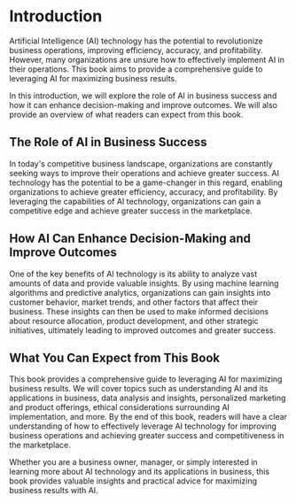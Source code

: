 Introduction
============

Artificial Intelligence (AI) technology has the potential to revolutionize business operations, improving efficiency, accuracy, and profitability. However, many organizations are unsure how to effectively implement AI in their operations. This book aims to provide a comprehensive guide to leveraging AI for maximizing business results.

In this introduction, we will explore the role of AI in business success and how it can enhance decision-making and improve outcomes. We will also provide an overview of what readers can expect from this book.

The Role of AI in Business Success
----------------------------------

In today's competitive business landscape, organizations are constantly seeking ways to improve their operations and achieve greater success. AI technology has the potential to be a game-changer in this regard, enabling organizations to achieve greater efficiency, accuracy, and profitability. By leveraging the capabilities of AI technology, organizations can gain a competitive edge and achieve greater success in the marketplace.

How AI Can Enhance Decision-Making and Improve Outcomes
-------------------------------------------------------

One of the key benefits of AI technology is its ability to analyze vast amounts of data and provide valuable insights. By using machine learning algorithms and predictive analytics, organizations can gain insights into customer behavior, market trends, and other factors that affect their business. These insights can then be used to make informed decisions about resource allocation, product development, and other strategic initiatives, ultimately leading to improved outcomes and greater success.

What You Can Expect from This Book
----------------------------------

This book provides a comprehensive guide to leveraging AI for maximizing business results. We will cover topics such as understanding AI and its applications in business, data analysis and insights, personalized marketing and product offerings, ethical considerations surrounding AI implementation, and more. By the end of this book, readers will have a clear understanding of how to effectively leverage AI technology for improving business operations and achieving greater success and competitiveness in the marketplace.

Whether you are a business owner, manager, or simply interested in learning more about AI technology and its applications in business, this book provides valuable insights and practical advice for maximizing business results with AI.
